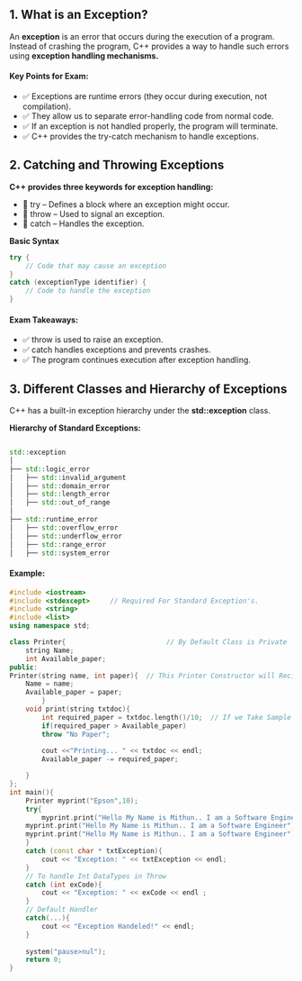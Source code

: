 ## 1. What is an Exception?
An **exception** is an error that occurs during the execution of a program. Instead of crashing the program, C++ provides a way to handle such errors using **exception handling mechanisms.**

#### Key Points for Exam:
- ✅ Exceptions are runtime errors (they occur during execution, not compilation).
- ✅ They allow us to separate error-handling code from normal code.
- ✅ If an exception is not handled properly, the program will terminate.
- ✅ C++ provides the try-catch mechanism to handle exceptions.

## 2. Catching and Throwing Exceptions
**C++ provides three keywords for exception handling:**
- 🔹 try – Defines a block where an exception might occur.
- 🔹 throw – Used to signal an exception.
- 🔹 catch – Handles the exception.

**Basic Syntax**
```cpp
try {
    // Code that may cause an exception
} 
catch (exceptionType identifier) {
    // Code to handle the exception
}

```

#### Exam Takeaways:
- ✅ throw is used to raise an exception.
- ✅ catch handles exceptions and prevents crashes.
- ✅ The program continues execution after exception handling.

## 3. Different Classes and Hierarchy of Exceptions
C++ has a built-in exception hierarchy under the **std::exception** class.

**Hierarchy of Standard Exceptions:**
```cpp

std::exception
│
├── std::logic_error
│   ├── std::invalid_argument
│   ├── std::domain_error
│   ├── std::length_error
│   ├── std::out_of_range
│
├── std::runtime_error
│   ├── std::overflow_error
│   ├── std::underflow_error
│   ├── std::range_error
│   ├── std::system_error

```

#### Example:
```cpp
#include <iostream>
#include <stdexcept>     // Required For Standard Exception's.
#include <string>
#include <list>  
using namespace std;

class Printer{                         // By Default Class is Private
    string Name;
    int Available_paper;  
public:
Printer(string name, int paper){  // This Printer Constructor will Recieve Two Parameters
    Name = name;
    Available_paper = paper;                              
        }
    void print(string txtdoc){
        int required_paper = txtdoc.length()/10;  // If we Take Sample txtdoc 40/10=4
        if(required_paper > Available_paper)
        throw "No Paper";
        
        cout <<"Printing... " << txtdoc << endl;
        Available_paper -= required_paper;

    }
};
int main(){
    Printer myprint("Epson",10);
    try{
        myprint.print("Hello My Name is Mithun.. I am a Software Engineer");
    myprint.print("Hello My Name is Mithun.. I am a Software Engineer");
    myprint.print("Hello My Name is Mithun.. I am a Software Engineer");
    }
    catch (const char * txtException){
        cout << "Exception: " << txtException << endl;
    }
    // To handle Int DataTypes in Throw
    catch (int exCode){
        cout << "Exception: " << exCode << endl ;
    }
    // Default Handler
    catch(...){
        cout << "Exception Handeled!" << endl;
    }
    
    system("pause>nul");
    return 0;
}

```
